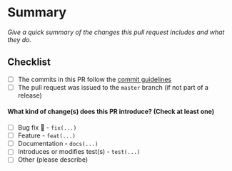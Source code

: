 # Summary
*Give a quick summary of the changes this pull request includes and what they do.*

## Checklist
- [ ] The commits in this PR follow the [commit guidelines](https://github.com/kevinkosterr/vue3-form-generator/CONTRIBUTING.md)
- [ ] The pull request was issued to the `master` branch (if not part of a release)

#### What kind of change(s) does this PR introduce? (Check at least one)
- [ ] Bug fix :bug: - `fix(...)`
- [ ] Feature - `feat(...)`
- [ ] Documentation - `docs(...)`
- [ ] Introduces or modifies test(s) - `test(...)`
- [ ] Other (please describe)